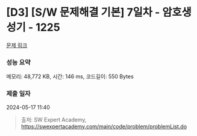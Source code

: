 # [D3] [S/W 문제해결 기본] 7일차 - 암호생성기 - 1225 

[문제 링크](https://swexpertacademy.com/main/code/problem/problemDetail.do?contestProbId=AV14uWl6AF0CFAYD) 

### 성능 요약

메모리: 48,772 KB, 시간: 146 ms, 코드길이: 550 Bytes

### 제출 일자

2024-05-17 11:40



> 출처: SW Expert Academy, https://swexpertacademy.com/main/code/problem/problemList.do